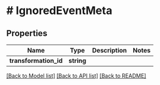 # # IgnoredEventMeta

## Properties

Name | Type | Description | Notes
------------ | ------------- | ------------- | -------------
**transformation_id** | **string** |  |

[[Back to Model list]](../../README.md#models) [[Back to API list]](../../README.md#endpoints) [[Back to README]](../../README.md)
